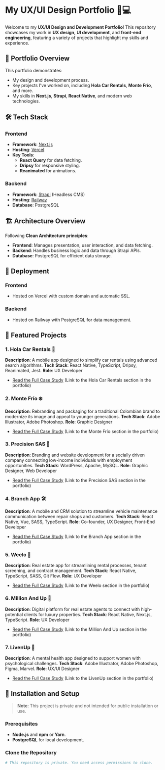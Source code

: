# My UX/UI Design Portfolio 🎨💻

Welcome to my **UX/UI Design and Development Portfolio**! This repository showcases my work in **UX design**, **UI development**, and **front-end engineering**, featuring a variety of projects that highlight my skills and experience.

## 🌟 Portfolio Overview

This portfolio demonstrates:

- My design and development process.
- Key projects I've worked on, including **Hola Car Rentals**, **Monte Frío**, and more.
- My skills in **Next.js**, **Strapi**, **React Native**, and modern web technologies.

## 🛠️ Tech Stack

### Frontend

- **Framework**: [Next.js](https://nextjs.org/)
- **Hosting**: [Vercel](https://vercel.com/)
- **Key Tools**:
  - **React Query** for data fetching.
  - **Dripsy** for responsive styling.
  - **Reanimated** for animations.

### Backend

- **Framework**: [Strapi](https://strapi.io/) (Headless CMS)
- **Hosting**: [Railway](https://railway.app/)
- **Database**: PostgreSQL

## 🏗️ Architecture Overview

Following **Clean Architecture principles**:

- **Frontend**: Manages presentation, user interaction, and data fetching.
- **Backend**: Handles business logic and data through Strapi APIs.
- **Database**: PostgreSQL for efficient data storage.

## 🚀 Deployment

### Frontend

- Hosted on Vercel with custom domain and automatic SSL.

### Backend

- Hosted on Railway with PostgreSQL for data management.

## 📂 Featured Projects

### 1. **Hola Car Rentals** 🚗

**Description**: A mobile app designed to simplify car rentals using advanced search algorithms.
**Tech Stack**: React Native, TypeScript, Dripsy, Reanimated, Jest.
**Role**: UX Developer

- [Read the Full Case Study](#) (Link to the Hola Car Rentals section in the portfolio)

### 2. **Monte Frío** ❄️

**Description**: Rebranding and packaging for a traditional Colombian brand to modernize its image and appeal to younger generations.
**Tech Stack**: Adobe Illustrator, Adobe Photoshop.
**Role**: Graphic Designer

- [Read the Full Case Study](#) (Link to the Monte Frío section in the portfolio)

### 3. **Precision SAS** 💼

**Description**: Branding and website development for a socially driven company connecting low-income individuals with employment opportunities.
**Tech Stack**: WordPress, Apache, MySQL.
**Role**: Graphic Designer, Web Developer

- [Read the Full Case Study](#) (Link to the Precision SAS section in the portfolio)

### 4. **Branch App** 🛠️

**Description**: A mobile and CRM solution to streamline vehicle maintenance communication between repair shops and customers.
**Tech Stack**: React Native, Vue, SASS, TypeScript.
**Role**: Co-founder, UX Designer, Front-End Developer

- [Read the Full Case Study](#) (Link to the Branch App section in the portfolio)

### 5. **Weelo** 🏢

**Description**: Real estate app for streamlining rental processes, tenant screening, and contract management.
**Tech Stack**: React Native, TypeScript, SASS, Git Flow.
**Role**: UX Developer

- [Read the Full Case Study](#) (Link to the Weelo section in the portfolio)

### 6. **Million And Up** 💎

**Description**: Digital platform for real estate agents to connect with high-potential clients for luxury properties.
**Tech Stack**: React Native, Next.js, TypeScript.
**Role**: UX Developer

- [Read the Full Case Study](#) (Link to the Million And Up section in the portfolio)

### 7. **LivenUp** 🌸

**Description**: A mental health app designed to support women with psychological challenges.
**Tech Stack**: Adobe Illustrator, Adobe Photoshop, Figma, Marvel.
**Role**: UX/UI Designer

- [Read the Full Case Study](#) (Link to the LivenUp section in the portfolio)

## 🔧 Installation and Setup

> **Note**: This project is private and not intended for public installation or use.

### Prerequisites

- **Node.js** and **npm** or **Yarn**.
- **PostgreSQL** for local development.

### Clone the Repository

```bash
# This repository is private. You need access permissions to clone.
```
